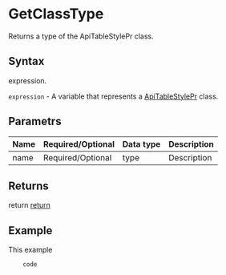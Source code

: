 # GetClassType

Returns a type of the ApiTableStylePr class.

## Syntax

expression.

`expression` - A variable that represents a [ApiTableStylePr](../ApiTableStylePr.md) class.

## Parametrs

| **Name** | **Required/Optional** | **Data type** | **Description** |
| ------------- | ------------- | ------------- | ------------- |
| name | Required/Optional | type | Description |

## Returns

return
[return](todo_link)

## Example

This example

```javascript
	code
```
